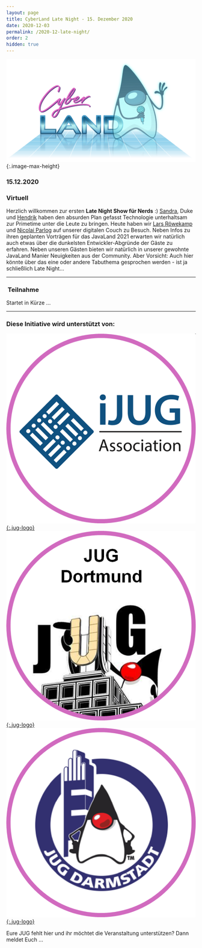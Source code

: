```yaml
---
layout: page
title: CyberLand Late Night - 15. Dezember 2020
date: 2020-12-03
permalink: /2020-12-late-night/
order: 2
hidden: true
---
```


![Logo](/assets/logo/cyberland_light_bg.png){:.image-max-height}

### <i class="fas fa-lg fa-calendar"></i> 15.12.2020

### <i class="fas fa-lg fa-globe"></i> Virtuell 

Herzlich willkommen zur ersten **Late Night Show für Nerds** :) [Sandra](https://twitter.com/SandraParsick), Duke und [Hendrik](https://twitter.com/hendrikEbbers) haben den absurden Plan gefasst Technologie unterhaltsam zur Primetime unter die Leute zu bringen. Heute haben wir [Lars Röwekamp](https://twitter.com/mobileLarson) und [Nicolai Parlog](https://twitter.com/nipafx) auf unserer digitalen Couch zu Besuch. Neben Infos zu ihren geplanten Vorträgen für das JavaLand 2021 erwarten wir natürlich auch etwas über die dunkelsten Entwickler-Abgründe der Gäste zu erfahren. Neben unseren Gästen bieten wir natürlich in unserer gewohnte JavaLand Manier Neuigkeiten aus der Community. Aber Vorsicht: Auch hier könnte über das eine oder andere Tabuthema gesprochen werden - ist ja schließlich Late Night...
<hr />

### <i class="fas fa-lg fa-door-open"></i>&nbsp;Teilnahme

Startet in Kürze ...

<hr />

### <i class="fas fa-lg fa-heart"></i> Diese Initiative wird unterstützt von: 

[![ijug](/assets/logo/ijug.png){:.jug-logo}](https://www.ijug.eu/)
[![jugdo](/assets/logo/jugdo.png){:.jug-logo}](https://www.meetup.com/JUG-Dortmund/)
[![jugda](/assets/logo/jugda.png){:.jug-logo}](https://www.jug-da.de/)

Eure JUG fehlt hier und ihr möchtet die Veranstaltung unterstützen? Dann meldet Euch ...
